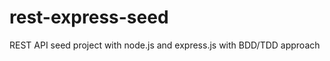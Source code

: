 rest-express-seed
=================

REST API seed project with node.js and express.js with BDD/TDD approach

